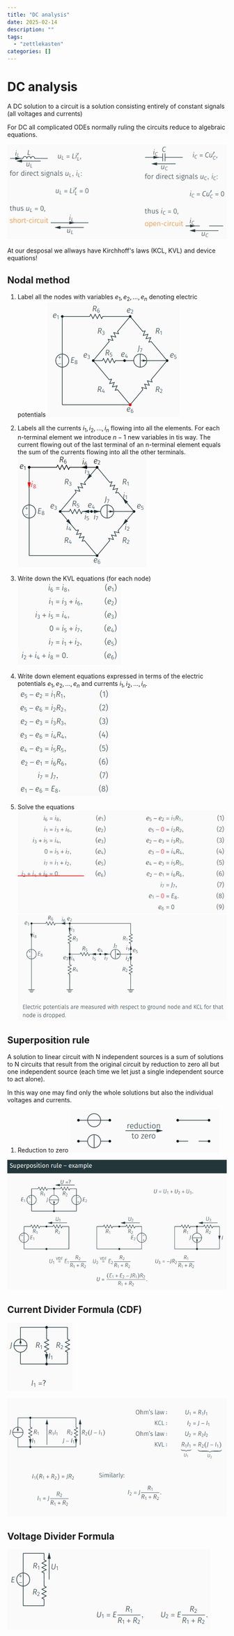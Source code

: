 ```yaml
---
title: "DC analysis"
date: 2025-02-14
description: ""
tags: 
  - "zettlekasten"
categories: []
---
```


# DC analysis
A DC solution to a circuit is a solution consisting entirely of constant signals (all voltages and currents)

For DC all complicated ODEs normally ruling the circuits reduce to algebraic equations.

![Pasted image 20221028102718](../attachments/Pasted%20image%2020221028102718.png)

At our desposal we allways have Kirchhoff's laws (KCL, KVL) and device equations!

## Nodal method
1. Label all the nodes with variables $e_1,e_2,...,e_n$ denoting electric potentials
![Pasted image 20221028103037](../attachments/Pasted%20image%2020221028103037.png)
2. Labels all the currents $i_1,i_2,...,i_n$ flowing into all the elements. For each n-terminal element we introduce $n-1$ new variables in tis way.
The current flowing out of the last terminal of an n-terminal element equals the sum of the currents flowing into all the other terminals.
![Pasted image 20221028103400](../attachments/Pasted%20image%2020221028103400.png)
3. Write down the KVL equations (for each node)
![Pasted image 20221028103621](../attachments/Pasted%20image%2020221028103621.png)

4. Write down element equations expressed in terms of the electric potentials $e_1,e_2,...,e_n$ and currents $i_1,i_2,...,i_n$.
![Pasted image 20221028103829](../attachments/Pasted%20image%2020221028103829.png)

5. Solve the equations
![Pasted image 20221028104024](../attachments/Pasted%20image%2020221028104024.png)
![Pasted image 20221028103950](../attachments/Pasted%20image%2020221028103950.png)

## Superposition rule
A solution to linear circuit with N independent sources is a sum of solutions to N circuits that result from the original circuit by reduction to zero all but one independent source (each time we let just a single independent source to act alone).

In this way one may find only the whole solutions but also the individual voltages and currents.

1. Reduction to zero
![Pasted image 20221028104554](../attachments/Pasted%20image%2020221028104554.png)

![Pasted image 20221028104649](../attachments/Pasted%20image%2020221028104649.png)

## Current Divider Formula (CDF)
![Pasted image 20221028104844](../attachments/Pasted%20image%2020221028104844.png)

![Pasted image 20221028104925](../attachments/Pasted%20image%2020221028104925.png)

## Voltage Divider Formula
![Pasted image 20221028105009](../attachments/Pasted%20image%2020221028105009.png)